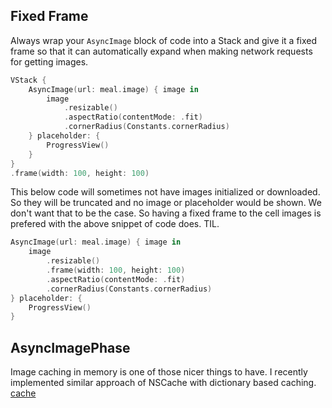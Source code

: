 



## Fixed Frame

Always wrap your `AsyncImage` block of code into a Stack and give it a fixed frame so that it can automatically expand when making network requests for getting images.
```swift
VStack {
	AsyncImage(url: meal.image) { image in
		image
			.resizable()
			.aspectRatio(contentMode: .fit)
			.cornerRadius(Constants.cornerRadius)
	} placeholder: {
		ProgressView()
	}
}
.frame(width: 100, height: 100)
```

This below code will sometimes not have images initialized or downloaded. So they will be truncated and no image or placeholder would be shown. We don't want that to be the case. So having a fixed frame to the cell images is prefered with the above snippet of code does. TIL.
```swift
AsyncImage(url: meal.image) { image in
	image
		.resizable()
		.frame(width: 100, height: 100)
		.aspectRatio(contentMode: .fit)
		.cornerRadius(Constants.cornerRadius)
} placeholder: {
	ProgressView()
}
```


## AsyncImagePhase

Image caching in memory is one of those nicer things to have. I recently implemented similar approach of NSCache with dictionary based caching.
[cache](ios/lifecycle/cache.md)